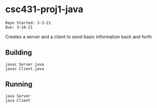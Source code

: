 # csc431-proj1-java

```
Repo Started: 3-3-21
Due: 3-10-21
```
Creates a server and a client to send basic information back and forth

## Building

`javac Server.java`  
`javac Client.java`

## Running

`java Server`  
`java Client`
